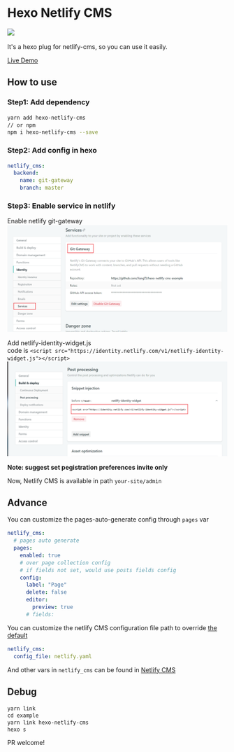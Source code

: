 # Hexo Netlify CMS
[![](https://img.shields.io/npm/v/hexo-netlify-cms.svg)](https://www.npmjs.com/package/hexo-netlify-cms)   

It's a hexo plug for netlify-cms, so you can use it easily.   

[Live Demo](https://github.com/JiangTJ/hexo-netlify-cms-example)

## How to use
### Step1: Add dependency
```bash
yarn add hexo-netlify-cms
// or npm
npm i hexo-netlify-cms --save
```
### Step2: Add config in hexo
```yaml
netlify_cms:
  backend:
    name: git-gateway
    branch: master
```
### Step3: Enable service in netlify

Enable netlify git-gateway  
![](imgs/git-gateway.png)  

Add netlify-identity-widget.js   
code is `<script src="https://identity.netlify.com/v1/netlify-identity-widget.js"></script>`  
![](imgs/snippet.png)

**Note: suggest set pegistration preferences invite only**

Now, Netlify CMS is available in path `your-site/admin`


## Advance 
You can customize the pages-auto-generate config through `pages` var
```yml
netlify_cms:
  # pages auto generate
  pages: 
    enabled: true
    # over page collection config
    # if fields not set, would use posts fields config
    config:
      label: "Page"
      delete: false
      editor:
        preview: true
      # fields: 
```

You can customize the netlify CMS configuration file path to override [the default](admin/config.yml)
```yml
netlify_cms:
  config_file: netlify.yaml
```

And other vars in `netlify_cms` can be found in [Netlify CMS](https://www.netlifycms.org/docs/configuration-options/)  

## Debug
```
yarn link
cd example
yarn link hexo-netlify-cms
hexo s
```
PR welcome!
